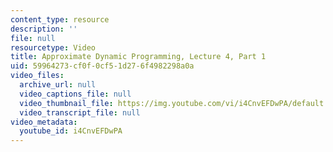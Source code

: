 ```yaml
---
content_type: resource
description: ''
file: null
resourcetype: Video
title: Approximate Dynamic Programming, Lecture 4, Part 1
uid: 59964273-cf0f-0cf5-1d27-6f4982298a0a
video_files:
  archive_url: null
  video_captions_file: null
  video_thumbnail_file: https://img.youtube.com/vi/i4CnvEFDwPA/default.jpg
  video_transcript_file: null
video_metadata:
  youtube_id: i4CnvEFDwPA
---
```

